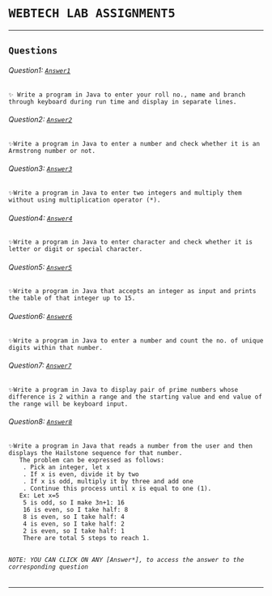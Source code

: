 # ```WEBTECH LAB ASSIGNMENT5```  
***  
## ```Questions```  

###### Question1: [```Answer1```](Q1.java)
    ✨ Write a program in Java to enter your roll no., name and branch through keyboard during run time and display in separate lines.
###### Question2: [```Answer2```](Q2.java)
    ✨Write a program in Java to enter a number and check whether it is an Armstrong number or not.
###### Question3: [```Answer3```](Q3.java)
    ✨Write a program in Java to enter two integers and multiply them without using multiplication operator (*).
###### Question4: [```Answer4```](Q4.java)
    ✨Write a program in Java to enter character and check whether it is letter or digit or special character.
###### Question5: [```Answer5```](Q5.java)
    ✨Write a program in Java that accepts an integer as input and prints the table of that integer up to 15.
###### Question6: [```Answer6```](Q6.java)
    ✨Write a program in Java to enter a number and count the no. of unique digits within that number.
###### Question7: [```Answer7```](Q7.java)
    ✨Write a program in Java to display pair of prime numbers whose difference is 2 within a range and the starting value and end value of the range will be keyboard input.
###### Question8: [```Answer8```](Q8.java)
    ✨Write a program in Java that reads a number from the user and then displays the Hailstone sequence for that number.
       The problem can be expressed as follows:
        . Pick an integer, let x
        . If x is even, divide it by two
        . If x is odd, multiply it by three and add one
        . Continue this process until x is equal to one (1).
       Ex: Let x=5
        5 is odd, so I make 3n+1: 16
        16 is even, so I take half: 8
        8 is even, so I take half: 4
        4 is even, so I take half: 2
        2 is even, so I take half: 1
        There are total 5 steps to reach 1.
##  
###### ```NOTE: YOU CAN CLICK ON ANY [Answer*], to access the answer to the corresponding question```

---
